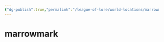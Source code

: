 ```yaml
---
{"dg-publish":true,"permalink":"/league-of-lore/world-locations/marrowmark/"}
---
```


# marrowmark
